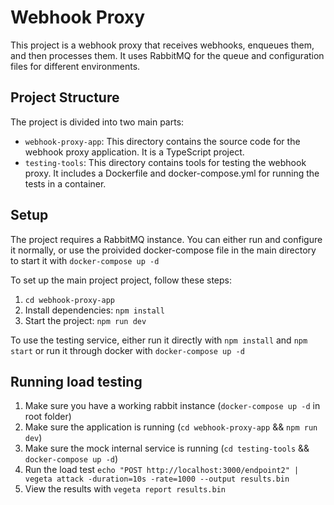 # Webhook Proxy

This project is a webhook proxy that receives webhooks, enqueues them, and then processes them. It uses RabbitMQ for the queue and configuration files for different environments.

## Project Structure

The project is divided into two main parts:

-   `webhook-proxy-app`: This directory contains the source code for the webhook proxy application. It is a TypeScript project.
-   `testing-tools`: This directory contains tools for testing the webhook proxy. It includes a Dockerfile and docker-compose.yml for running the tests in a container.

## Setup

The project requires a RabbitMQ instance. You can either run and configure it normally, or use the proivided docker-compose file in the main directory to start it with `docker-compose up -d`

To set up the main project project, follow these steps:

1. `cd webhook-proxy-app`
2.  Install dependencies: `npm install`
3.  Start the project: `npm run dev`

To use the testing service, either run it directly with `npm install` and `npm start` or run it through docker with `docker-compose up -d`

## Running load testing

1. Make sure you have a working rabbit instance (`docker-compose up -d` in root folder)
2. Make sure the application is running (`cd webhook-proxy-app` && `npm run dev`)
3. Make sure the mock internal service is running (`cd testing-tools` && `docker-compose up -d`)
4. Run the load test `echo "POST http://localhost:3000/endpoint2" | vegeta attack -duration=10s -rate=1000 --output results.bin`
5. View the results with `vegeta report results.bin`